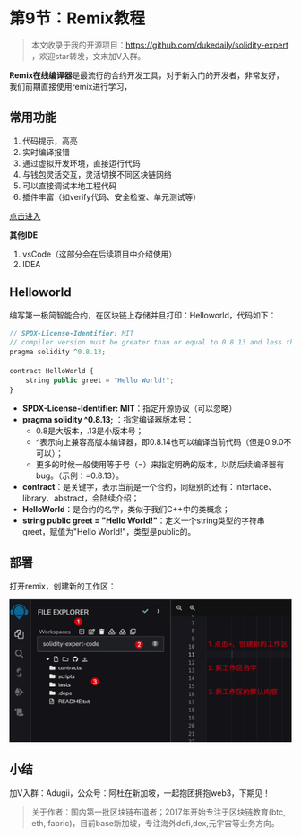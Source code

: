 

# 第9节：Remix教程

> 本文收录于我的开源项目：https://github.com/dukedaily/solidity-expert ，欢迎star转发，文末加V入群。

**Remix在线编译器**是最流行的合约开发工具，对于新入门的开发者，非常友好，我们前期直接使用remix进行学习，



## 常用功能

1. 代码提示，高亮
2. 实时编译报错
3. 通过虚拟开发环境，直接运行代码
4. 与钱包灵活交互，灵活切换不同区块链网络
5. 可以直接调试本地工程代码
6. 插件丰富（如verify代码、安全检查、单元测试等）

[点击进入](https://remix.ethereum.org/#optimize=false&runs=200&evmVersion=null&version=soljson-v0.8.7+commit.e28d00a7.js)

**其他IDE**

1. vsCode（这部分会在后续项目中介绍使用）
2. IDEA



## Helloworld

编写第一极简智能合约，在区块链上存储并且打印：Helloworld，代码如下：

```js
// SPDX-License-Identifier: MIT
// compiler version must be greater than or equal to 0.8.13 and less than 0.9.0
pragma solidity ^0.8.13;

contract HelloWorld {
    string public greet = "Hello World!";
}
```

- **SPDX-License-Identifier: MIT**：指定开源协议（可以忽略）
- **pragma solidity ^0.8.13;** ：指定编译器版本号：
  - 0.8是大版本，.13是小版本号；
  - ^表示向上兼容高版本编译器，即0.8.14也可以编译当前代码（但是0.9.0不可以）；
  - 更多的时候一般使用等于号（=）来指定明确的版本，以防后续编译器有bug。（示例：=0.8.13）。
- **contract**：是关键字，表示当前是一个合约，同级别的还有：interface、library、abstract，会陆续介绍；
- **HelloWorld**：是合约的名字，类似于我们C++中的类概念；
- **string public greet = "Hello World!"**：定义一个string类型的字符串greet，赋值为"Hello World!"，类型是public的。

## 部署

打开remix，创建新的工作区：

![image-20220830080900196](assets/image-20220830080900196.png)

## 小结

加V入群：Adugii，公众号：阿杜在新加坡，一起抱团拥抱web3，下期见！



> 关于作者：国内第一批区块链布道者；2017年开始专注于区块链教育(btc, eth, fabric)，目前base新加坡，专注海外defi,dex,元宇宙等业务方向。





